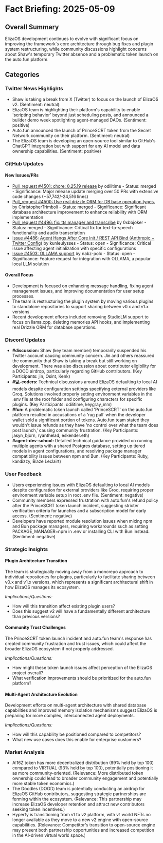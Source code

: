# Fact Briefing: 2025-05-09

## Overall Summary
ElizaOS development continues to evolve with significant focus on improving the framework's core architecture through bug fixes and plugin system restructuring, while community discussions highlight concerns about Shaw's temporary Twitter absence and a problematic token launch on the auto.fun platform.

## Categories

### Twitter News Highlights
- Shaw is taking a break from X (Twitter) to focus on the launch of ElizaOS v2. (Sentiment: neutral)
- ElizaOS team is highlighting their platform's capability to enable 'scripting behavior' beyond just scheduling posts, and announced a builder demo week spotlighting agent-managed DAOs. (Sentiment: positive)
- Auto.fun announced the launch of PrinceSCRT token from the Secret Network community on their platform. (Sentiment: neutral)
- The ElizaOS team is developing an open-source tool similar to GitHub's ChatGPT integration but with support for any AI model and data ownership capabilities. (Sentiment: positive)

### GitHub Updates

#### New Issues/PRs
- [Pull_request #4501: chore: 0.25.19 release](https://github.com/elizaOS/eliza/pull/4501) by odilitime - Status: merged - Significance: Major release update merging over 50 PRs with extensive code changes (+57,742/-24,516 lines)
- [Pull_request #4500: Use real drizzle ORM for DB base operation types.](https://github.com/elizaOS/eliza/pull/4500) by ChristopherTrimboli - Status: merged - Significance: Significant database architecture improvement to enhance reliability with ORM implementation
- [Pull_request #4496: fix: tts manager and transcribe](https://github.com/elizaOS/eliza/pull/4496) by 0xbbjoker - Status: merged - Significance: Critical fix for text-to-speech functionality and audio transcription
- [Issue #4486: Agent Hangs After Core Init / REST API Bind (Anthropic + Twitter Config)](https://github.com/elizaOS/eliza/issues/4486) by kunleulysses - Status: open - Significance: Critical issue affecting agent initialization with specific configurations
- [Issue #4503: OLLAMA support](https://github.com/elizaOS/eliza/issues/4503) by nabz-polo - Status: open - Significance: Feature request for integration with OLLAMA, a popular local LLM solution

#### Overall Focus
- Development is focused on enhancing message handling, fixing agent management issues, and improving documentation for user setup processes.
- The team is restructuring the plugin system by moving various plugins to standalone repositories to support sharing between v0.x and v1.x versions.
- Recent development efforts included removing StudioLM support to focus on llama.cpp, deleting memories API hooks, and implementing real Drizzle ORM for database operations.

### Discord Updates
- **#discussion:** Shaw (key team member) temporarily suspended his Twitter account causing community concern. Jin and others reassured the community that Shaw is taking a break but still working on development. There was also discussion about contributor eligibility for a DOOD airdrop, particularly regarding GitHub contributors. (Key Participants: jin, Osint, Kenk)
- **#💻-coders:** Technical discussions around ElizaOS defaulting to local AI models despite configuration settings specifying external providers like Groq. Solutions involved properly setting environment variables in the .env file at the root folder and configuring characters for specific plugins. (Key Participants: odilitime, keygray_mm)
- **#fun:** A problematic token launch called 'PrinceSCRT' on the auto.fun platform resulted in accusations of a 'rug pull' when the developer wallet sold a significant portion of tokens. Auto.fun team stated they wouldn't issue refunds as they have 'no control over what the team does post launch,' causing community frustration. (Key Participants: jasyn_bjorn, ryanthelad, eskender.eth)
- **#agent-dev-school:** Detailed technical guidance provided on running multiple agents with a shared Postgres database, setting up tiered models in agent configurations, and resolving package manager compatibility issues between npm and Bun. (Key Participants: Ruby, kandizzy, Blaze Leclairt)

### User Feedback
- Users experiencing issues with ElizaOS defaulting to local AI models despite configuration for external providers like Groq, requiring proper environment variable setup in root .env file. (Sentiment: negative)
- Community members expressed frustration with auto.fun's refund policy after the PrinceSCRT token launch incident, suggesting stricter verification criteria for launches and a subscription model for early access. (Sentiment: negative)
- Developers have reported module resolution issues when mixing npm and Bun package managers, requiring workarounds such as setting PACKAGE_MANAGER=npm in .env or installing CLI with Bun instead. (Sentiment: negative)

### Strategic Insights

#### Plugin Architecture Transition
The team is strategically moving away from a monorepo approach to individual repositories for plugins, particularly to facilitate sharing between v0.x and v1.x versions, which represents a significant architectural shift in how ElizaOS manages its ecosystem.

*Implications/Questions:*
  - How will this transition affect existing plugin users?
  - Does this suggest v2 will have a fundamentally different architecture than previous versions?

#### Community Trust Challenges
The PrinceSCRT token launch incident and auto.fun team's response has created community frustration and trust issues, which could affect the broader ElizaOS ecosystem if not properly addressed.

*Implications/Questions:*
  - How might these token launch issues affect perception of the ElizaOS project overall?
  - What verification improvements should be prioritized for the auto.fun platform?

#### Multi-Agent Architecture Evolution
Development efforts on multi-agent architecture with shared database capabilities and improved memory isolation mechanisms suggest ElizaOS is preparing for more complex, interconnected agent deployments.

*Implications/Questions:*
  - How will this capability be positioned compared to competitors?
  - What new use cases does this enable for enterprise customers?

### Market Analysis
- AI16Z token has more decentralized distribution (69% held by top 100) compared to VIRTUAL (93% held by top 100), potentially positioning it as more community-oriented. (Relevance: More distributed token ownership could lead to broader community engagement and potentially more stable token economics.)
- The Doodles (DOOD) team is potentially conducting an airdrop for ElizaOS GitHub contributors, suggesting strategic partnerships are forming within the ecosystem. (Relevance: This partnership may increase ElizaOS developer retention and attract new contributors seeking token incentives.)
- Hyperfy is transitioning from v1 to v2 platform, with v1 world NFTs no longer available as they move to a new v2 engine with open-source capabilities. (Relevance: Competitor's transition to open-source engine may present both partnership opportunities and increased competition in the AI-driven virtual world space.)